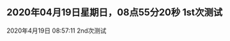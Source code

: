 2020年04月19日星期日，08点55分20秒
1st次测试 
--------------------------------------
2020年4月19日 08:57:11
2nd次测试 
